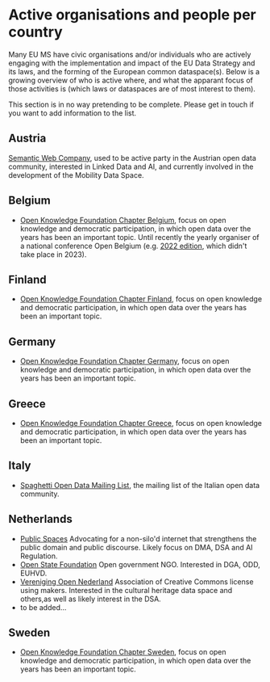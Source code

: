 # Active organisations and people per country

Many EU MS have civic organisations and/or individuals who are actively engaging with the implementation and impact of the EU Data Strategy and its laws, and the forming of the European common dataspace(s). Below is a growing overview of who is active where, and what the apparant focus of those activities is (which laws or dataspaces are of most interest to them).

This section is in no way pretending to be complete. Please get in touch if you want to add information to the list.

## Austria
[Semantic Web Company](https://semantic-web.com/), used to be active party in the Austrian open data community, interested in Linked Data and AI, and currently involved in the development of the Mobility Data Space.

## Belgium
- [Open Knowledge Foundation Chapter Belgium](https://openknowledge.be/), focus on open knowledge and democratic participation, in which open data over the years has been an important topic. Until recently the yearly organiser of a national conference Open Belgium (e.g. [2022 edition](https://2022.openbelgium.be/), which didn't take place in 2023).

## Finland
- [Open Knowledge Foundation Chapter Finland](https://www.okf.fi/), focus on open knowledge and democratic participation, in which open data over the years has been an important topic.
 
## Germany
- [Open Knowledge Foundation Chapter Germany](https://okfn.de/), focus on open knowledge and democratic participation, in which open data over the years has been an important topic.

## Greece 
- [Open Knowledge Foundation Chapter Greece](https://okfn.org/network/greece/), focus on open knowledge and democratic participation, in which open data over the years has been an important topic.
 
## Italy
- [Spaghetti Open Data Mailing List](https://groups.google.com/g/spaghettiopendata), the mailing list of the Italian open data community.

## Netherlands
- [Public Spaces](https://publicspaces.net/) Advocating for a non-silo'd internet that strengthens the public domain and public discourse. Likely focus on DMA, DSA and AI Regulation.
- [Open State Foundation](https://openstate.eu) Open government NGO. Interested in DGA, ODD, EUHVD.
- [Vereniging Open Nederland](https://opennederland.nl) Association of Creative Commons license using makers. Interested in the cultural heritage data space and others,as well as likely interest in the DSA.
- to be added...

## Sweden
- [Open Knowledge Foundation Chapter Sweden](https://okfn.se/), focus on open knowledge and democratic participation, in which open data over the years has been an important topic.
